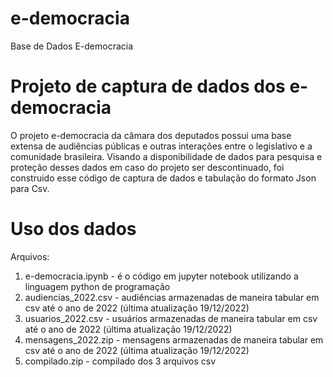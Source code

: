 # e-democracia
Base de Dados E-democracia

# Projeto de captura de dados dos e-democracia
O projeto e-democracia da câmara dos deputados possui uma base extensa de audiências públicas e outras interações entre o legislativo e a comunidade brasileira. Visando a disponibilidade de dados para pesquisa e proteção desses dados em caso do projeto ser descontinuado, foi construido esse código de captura de dados e tabulação do formato Json para Csv.

# Uso dos dados
Arquivos:

1) e-democracia.ipynb - é o código em jupyter notebook utilizando a linguagem python de programação
2) audiencias_2022.csv - audiências armazenadas de maneira tabular em csv até o ano de 2022 (última atualização 19/12/2022)
3) usuarios_2022.csv - usuários armazenadas de maneira tabular em csv até o ano de 2022 (última atualização 19/12/2022)
4) mensagens_2022.zip - mensagens armazenadas de maneira tabular em csv até o ano de 2022 (última atualização 19/12/2022)
5) compilado.zip - compilado dos 3 arquivos csv

